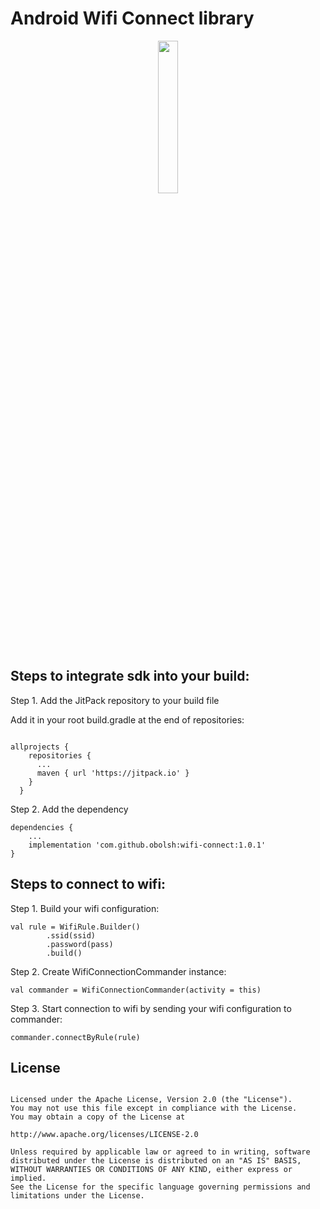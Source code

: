 # Android Wifi Connect library

<p float="left" align="middle">
    <img src="/images/sample.png" width="25%" />
</p>

## Steps to integrate sdk into your build:

Step 1. Add the JitPack repository to your build file

   Add it in your root build.gradle at the end of repositories:

  ```
  
  allprojects {
      repositories {
        ...
        maven { url 'https://jitpack.io' }
      }
    }
  ```



Step 2. Add the dependency

```
dependencies {
    ...
    implementation 'com.github.obolsh:wifi-connect:1.0.1'
}
```

## Steps to connect to wifi:

Step 1. Build your wifi configuration:

```
val rule = WifiRule.Builder()
        .ssid(ssid)
        .password(pass)
        .build()
```

Step 2. Create WifiConnectionCommander instance:

```
val commander = WifiConnectionCommander(activity = this)
```

Step 3. Start connection to wifi by sending your wifi configuration to commander:

```
commander.connectByRule(rule)
```


## License

```Copyright 2021 Oleksii Bolshakov

Licensed under the Apache License, Version 2.0 (the "License").
You may not use this file except in compliance with the License.
You may obtain a copy of the License at

http://www.apache.org/licenses/LICENSE-2.0

Unless required by applicable law or agreed to in writing, software
distributed under the License is distributed on an "AS IS" BASIS,
WITHOUT WARRANTIES OR CONDITIONS OF ANY KIND, either express or implied.
See the License for the specific language governing permissions and
limitations under the License.
```
